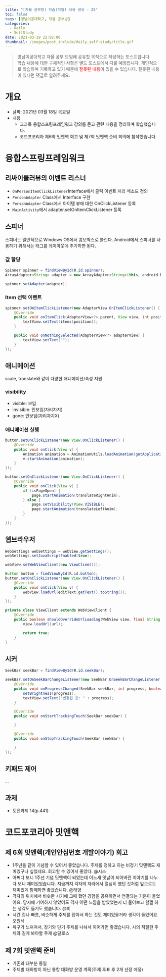 ```yaml
---
title: "[자율 공부방] 학습(작업) 내용 공유 - 25"
toc: false
tags: [영남이공대학교, 자율 공부방]
categories:
  - Daily
  - SelfStudy
date: 2021-03-18 22:02:00
thumbnail: /images/post_include/daily_self-study/title.gif
---
```

> 영남이공대학교 자율 공부 모임에 공유할 목적으로 작성하는 포스트입니다.  
> 학습 내용에 대한 구체적인 사항은 별도 포스트에서 다룰 예정입니다.
> 개인적으로 학습하며 기록하고 있기 때문에 <font color='red'>잘못된 내용</font>이 있을 수 있습니다. 잘못된 내용이 있다면 댓글로 알려주세요.  

# 개요
* 날짜: 2021년 03월 18일 목요일
* 내용
    * 교과목 융합스프링프레임워크 강의를 듣고 관련 내용을 정리하며 학습했습니다.
    * 코드포코리아 제6회 밋앤핵 회고 및 제7회 밋앤핵 준비 회의에 참석했습니다.

# 융합스프링프레임워크
## 리싸이클러뷰의 이벤트 리스너

* `OnPersonItemClickListener`Interface에서 클릭 이벤트 처리 메소드 정의
* `PersonAdapter` Class에서 Interface 구현
* `PersonAdapter` Class에서 아이템 뷰에 대한 OnClickListener 등록
* `MainActivity`에서 adapter.setOnItemClickListener 등록

## 스피너

스피너는 일반적으로 Windows OS에서 콤보박스로 불린다. Android에서 스피너를 사용하기 위해서는 <Spinner> 태그를 레이아웃에 추가하면 된다.

### 값 할당

```java
Spinner spinner = findViewById(R.id.spinner);
ArrayAdapter<String> adapter = new ArrayAdapter<String>(this, android.R.layout.simple_spinner_item, items);

spinner.setAdapter(adapter);
```

### Item 선택 이벤트

```java
spinner.setOnItemClickListener(new AdapterView.OnItemClickListener() {
    @Override
    public void onItemClick(AdapterView<?> parent, View view, int position, long id) {
        textView.setText(items[position]);
    }

    public void onNothingSelected(AdapterView<?> adapterView) {
        textView.setText("");
    }
});
```

## 애니메이션

scale, translate와 같이 다양한 애니메이션/속성 지원

### visibility

* visible: 보임
* invisible: 안보임(자리차지)
* gone: 안보임(자리차지X)

### 애니메이션 실행

```java
button.setOnClickListener(new View.OnClickListener() {
    @Override
    public void onClick(View v) {
        Animation animation = AnimationUtils.loadAnimation(getApplicationContext(), R.anim.scale);
        v.startAnimation(animation);
    }
});
```

```java
button.setOnClickListener(new View.OnClickListener() {
    @Override
    public void onClick(View v) {
        if (isPageOpen) {
            page.startAnimation(translateRightAnim);
        } else {
            page.setVisibility(View.VISIBLE);
            page.startAnimation(translateLeftAnim);
        }
    }
});
```

## 웹브라우저

```java
WebSettings webSettings = webView.getSettings();
webSettings.setJavaScriptEnabled(true);

webView.setWebViewClient(new ViewClient());

Button button = findViewById(R.id.button);
button.setOnClickListener(new View.OnClickListener() {
    @Override
    public void onClick(View v) {
        webView.loadUrl(editText.getText().toString());
    }
});
```

```java
private class ViewClient extends WebViewClient {
    @Override
    public boolean shouldOverrideUrlLoading(WebView view, final String url) {
        view.loadUrl(url);

        return true;
    }
}
```

## 시커

```java
SeekBar seekBar = findViewById(R.id.seekBar);

seekBar.setOnSeekBarChangeListener(new SeekBar.OnSeekBarChangeListener() {
    @Override
    public void onProgressChanged(SeekBar seekBar, int progress, boolean fromUser) {
        setBrightness(progress);
        textView.setText("변경된 값: " + progress);
    }

    @Override
    public void onStartTrackingTouch(SeekBar seekBar) {

    }

    @Override
    public void onStopTrackingTouch(SeekBar seekBar) {

    }
});
```

## 키패드 제어

...

## 과제
* 도전과제 14(p.441)

# 코드포코리아 밋앤핵
## 제 6회 밋앤핵(개인안심번호 개발이야기) 회고
* 1주년을 같이 기념할 수 있어서 좋았습니다. 주제를 정하고 하는 비정기 밋앤핵도 재미있구나 싶었네요. 회고할 수 있어서 좋았다. @시스
* 어쩌다 보니 1주년 기념 밋앤핵이 되었는데 어느새 옛날이 되어버린 이야기를 나누다 보니 재미있었습니다. 지금까지 각자의 자리에서 열심히 했던 것처럼 앞으로도 재미있게 함께하면 좋겠습니다. @태양
* 각자의 위치에서 비슷한 시기에 그때 했던 경험을 공유하면서 연결되는 기분이 들었어요. 당시에 기여하지 않았어도 각자 어떤 느낌을 받았었는지 더 물어보고 할껄 하는 생각도 들기도 했습니다. @미
* 시간 겁나 빠름, 비슷하게 주제를 잡아서 하는 것도 재미있을거라 생각이 들었어요. 오원석
* 욕구가 느껴져서, 장기와 단기 주제를 나눠서 이어가면 좋겠습니다. 시의 적절한 주제와 길게 봐야할 주제 @달로스


## 제 7회 밋앤핵 준비
* 기존과 대부분 동일
* 주제별 대화방이 아닌 통합 대화방 운영 계획(주제 투표 후 2개 선정 예정)